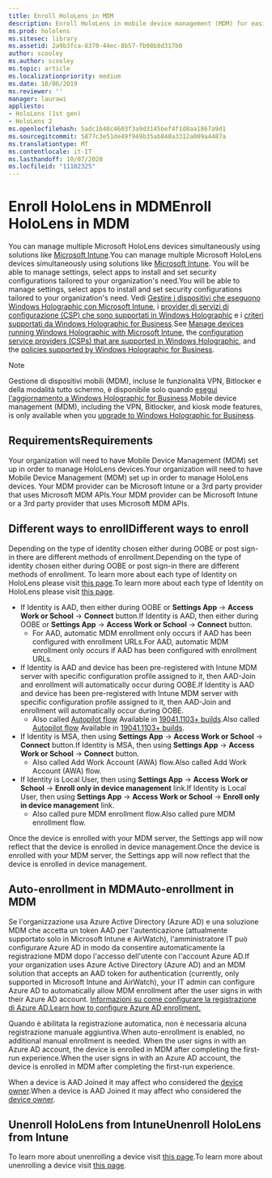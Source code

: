 ```yaml
---
title: Enroll HoloLens in MDM
description: Enroll HoloLens in mobile device management (MDM) for easier management of multiple devices.
ms.prod: hololens
ms.sitesec: library
ms.assetid: 2a9b3fca-8370-44ec-8b57-fb98b8d317b0
author: scooley
ms.author: scooley
ms.topic: article
ms.localizationpriority: medium
ms.date: 10/06/2019
ms.reviewer: ''
manager: laurawi
appliesto:
- HoloLens (1st gen)
- HoloLens 2
ms.openlocfilehash: 5adc1b48c4603f3a9d3145bef4f1d8aa1867a9d1
ms.sourcegitcommit: 5877c3e51de49f949b35ab840a3312a009a4487a
ms.translationtype: MT
ms.contentlocale: it-IT
ms.lasthandoff: 10/07/2020
ms.locfileid: "11102325"
---
```

# <span data-ttu-id="d9486-103">Enroll HoloLens in MDM</span><span class="sxs-lookup"><span data-stu-id="d9486-103">Enroll HoloLens in MDM</span></span>

<span data-ttu-id="d9486-104">You can manage multiple Microsoft HoloLens devices simultaneously using solutions like [Microsoft Intune](https://docs.microsoft.com/intune/windows-holographic-for-business).</span><span class="sxs-lookup"><span data-stu-id="d9486-104">You can manage multiple Microsoft HoloLens devices simultaneously using solutions like [Microsoft Intune](https://docs.microsoft.com/intune/windows-holographic-for-business).</span></span> <span data-ttu-id="d9486-105">You will be able to manage settings, select apps to install and set security configurations tailored to your organization's need.</span><span class="sxs-lookup"><span data-stu-id="d9486-105">You will be able to manage settings, select apps to install and set security configurations tailored to your organization's need.</span></span> <span data-ttu-id="d9486-106">Vedi [Gestire i dispositivi che eseguono Windows Holographic con Microsoft Intune](https://docs.microsoft.com/intune/windows-holographic-for-business), i [provider di servizi di configurazione (CSP) che sono supportati in Windows Holographic](https://msdn.microsoft.com/windows/hardware/commercialize/customize/mdm/configuration-service-provider-reference#hololens) e i [criteri supportati da Windows Holographic for Business](https://msdn.microsoft.com/windows/hardware/commercialize/customize/mdm/policy-configuration-service-provider#hololenspolicies).</span><span class="sxs-lookup"><span data-stu-id="d9486-106">See [Manage devices running Windows Holographic with Microsoft Intune](https://docs.microsoft.com/intune/windows-holographic-for-business), the [configuration service providers (CSPs) that are supported in Windows Holographic](https://msdn.microsoft.com/windows/hardware/commercialize/customize/mdm/configuration-service-provider-reference#hololens), and the [policies supported by Windows Holographic for Business](https://msdn.microsoft.com/windows/hardware/commercialize/customize/mdm/policy-configuration-service-provider#hololenspolicies).</span></span>

> [!NOTE]
> <span data-ttu-id="d9486-107">Gestione di dispositivi mobili (MDM), incluse le funzionalità VPN, Bitlocker e della modalità tutto schermo, è disponibile solo quando [esegui l'aggiornamento a Windows Holographic for Business](hololens1-upgrade-enterprise.md).</span><span class="sxs-lookup"><span data-stu-id="d9486-107">Mobile device management (MDM), including the VPN, Bitlocker, and kiosk mode features, is only available when you [upgrade to Windows Holographic for Business](hololens1-upgrade-enterprise.md).</span></span>

## <span data-ttu-id="d9486-108">Requirements</span><span class="sxs-lookup"><span data-stu-id="d9486-108">Requirements</span></span>

 <span data-ttu-id="d9486-109">Your organization will need to have Mobile Device Management (MDM) set up in order to manage HoloLens devices.</span><span class="sxs-lookup"><span data-stu-id="d9486-109">Your organization will need to have Mobile Device Management (MDM) set up in order to manage HoloLens devices.</span></span> <span data-ttu-id="d9486-110">Your MDM provider can be Microsoft Intune or a 3rd party provider that uses Microsoft MDM APIs.</span><span class="sxs-lookup"><span data-stu-id="d9486-110">Your MDM provider can be Microsoft Intune or a 3rd party provider that uses Microsoft MDM APIs.</span></span>
 
## <span data-ttu-id="d9486-111">Different ways to enroll</span><span class="sxs-lookup"><span data-stu-id="d9486-111">Different ways to enroll</span></span>

<span data-ttu-id="d9486-112">Depending on the type of identity chosen either during OOBE or post sign-in there are different methods of enrollment.</span><span class="sxs-lookup"><span data-stu-id="d9486-112">Depending on the type of identity chosen either during OOBE or post sign-in there are different methods of enrollment.</span></span> <span data-ttu-id="d9486-113">To learn more about each type of Identity on HoloLens please visit [this page](hololens-identity.md).</span><span class="sxs-lookup"><span data-stu-id="d9486-113">To learn more about each type of Identity on HoloLens please visit [this page](hololens-identity.md).</span></span>

- <span data-ttu-id="d9486-114">If Identity is AAD, then either during OOBE or **Settings App** -> **Access Work or School** -> **Connect** button.</span><span class="sxs-lookup"><span data-stu-id="d9486-114">If Identity is AAD, then either during OOBE or **Settings App** -> **Access Work or School** -> **Connect** button.</span></span>
    - <span data-ttu-id="d9486-115">For AAD, automatic MDM enrollment only occurs if AAD has been configured with enrollment URLs.</span><span class="sxs-lookup"><span data-stu-id="d9486-115">For AAD, automatic MDM enrollment only occurs if AAD has been configured with enrollment URLs.</span></span>
- <span data-ttu-id="d9486-116">If Identity is AAD and device has been pre-registered with Intune MDM server with specific configuration profile assigned to it, then AAD-Join and enrollment will automatically occur during OOBE.</span><span class="sxs-lookup"><span data-stu-id="d9486-116">If Identity is AAD and device has been pre-registered with Intune MDM server with specific configuration profile assigned to it, then AAD-Join and enrollment will automatically occur during OOBE.</span></span>
    - <span data-ttu-id="d9486-117">Also called [Autopilot flow](hololens2-autopilot.md) Available in [19041.1103+ builds](hololens-release-notes.md#windows-holographic-version-2004).</span><span class="sxs-lookup"><span data-stu-id="d9486-117">Also called [Autopilot flow](hololens2-autopilot.md) Available in [19041.1103+ builds](hololens-release-notes.md#windows-holographic-version-2004).</span></span>
- <span data-ttu-id="d9486-118">If Identity is MSA, then using **Settings App** -> **Access Work or School** -> **Connect** button.</span><span class="sxs-lookup"><span data-stu-id="d9486-118">If Identity is MSA, then using **Settings App** -> **Access Work or School** -> **Connect** button.</span></span>
    - <span data-ttu-id="d9486-119">Also called Add Work Account (AWA) flow.</span><span class="sxs-lookup"><span data-stu-id="d9486-119">Also called Add Work Account (AWA) flow.</span></span>
- <span data-ttu-id="d9486-120">If Identity is Local User, then using **Settings App** -> **Access Work or School** -> **Enroll only in device management** link.</span><span class="sxs-lookup"><span data-stu-id="d9486-120">If Identity is Local User, then using **Settings App** -> **Access Work or School** -> **Enroll only in device management** link.</span></span>
    - <span data-ttu-id="d9486-121">Also called pure MDM enrollment flow.</span><span class="sxs-lookup"><span data-stu-id="d9486-121">Also called pure MDM enrollment flow.</span></span>

<span data-ttu-id="d9486-122">Once the device is enrolled with your MDM server, the Settings app will now reflect that the device is enrolled in device management.</span><span class="sxs-lookup"><span data-stu-id="d9486-122">Once the device is enrolled with your MDM server, the Settings app will now reflect that the device is enrolled in device management.</span></span>

## <span data-ttu-id="d9486-123">Auto-enrollment in MDM</span><span class="sxs-lookup"><span data-stu-id="d9486-123">Auto-enrollment in MDM</span></span>

<span data-ttu-id="d9486-124">Se l'organizzazione usa Azure Active Directory (Azure AD) e una soluzione MDM che accetta un token AAD per l'autenticazione (attualmente supportato solo in Microsoft Intune e AirWatch), l'amministratore IT può configurare Azure AD in modo da consentire automaticamente la registrazione MDM dopo l'accesso dell'utente con l'account Azure AD.</span><span class="sxs-lookup"><span data-stu-id="d9486-124">If your organization uses Azure Active Directory (Azure AD) and an MDM solution that accepts an AAD token for authentication (currently, only supported in Microsoft Intune and AirWatch), your IT admin can configure Azure AD to automatically allow MDM enrollment after the user signs in with their Azure AD account.</span></span> [<span data-ttu-id="d9486-125">Informazioni su come configurare la registrazione di Azure AD.</span><span class="sxs-lookup"><span data-stu-id="d9486-125">Learn how to configure Azure AD enrollment.</span></span>](https://docs.microsoft.com/mem/intune/enrollment/windows-enroll#enable-windows-10-automatic-enrollment)

<span data-ttu-id="d9486-126">Quando è abilitata la registrazione automatica, non è necessaria alcuna registrazione manuale aggiuntiva.</span><span class="sxs-lookup"><span data-stu-id="d9486-126">When auto-enrollment is enabled, no additional manual enrollment is needed.</span></span> <span data-ttu-id="d9486-127">When the user signs in with an Azure AD account, the device is enrolled in MDM after completing the first-run experience.</span><span class="sxs-lookup"><span data-stu-id="d9486-127">When the user signs in with an Azure AD account, the device is enrolled in MDM after completing the first-run experience.</span></span>

<span data-ttu-id="d9486-128">When a device is AAD Joined it may affect who considered the [device owner](security-adminless-os.md#device-owner).</span><span class="sxs-lookup"><span data-stu-id="d9486-128">When a device is AAD Joined it may affect who considered the [device owner](security-adminless-os.md#device-owner).</span></span>

## <span data-ttu-id="d9486-129">Unenroll HoloLens from Intune</span><span class="sxs-lookup"><span data-stu-id="d9486-129">Unenroll HoloLens from Intune</span></span>

<span data-ttu-id="d9486-130">To learn more about unenrolling a device visit [this page](https://docs.microsoft.com/windows/client-management/mdm/disconnecting-from-mdm-unenrollment).</span><span class="sxs-lookup"><span data-stu-id="d9486-130">To learn more about unenrolling a device visit [this page](https://docs.microsoft.com/windows/client-management/mdm/disconnecting-from-mdm-unenrollment).</span></span> 
